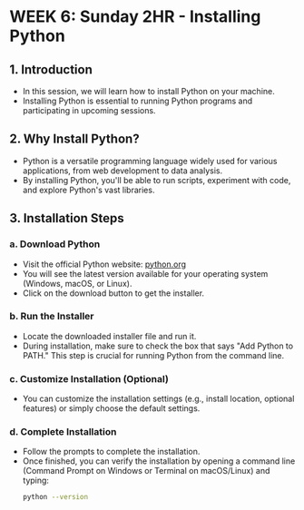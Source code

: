 # WEEK 6: Sunday 2HR - Installing Python

## 1. Introduction
- In this session, we will learn how to install Python on your machine.
- Installing Python is essential to running Python programs and participating in upcoming sessions.

## 2. Why Install Python?
- Python is a versatile programming language widely used for various applications, from web development to data analysis.
- By installing Python, you'll be able to run scripts, experiment with code, and explore Python's vast libraries.

## 3. Installation Steps
### a. Download Python
- Visit the official Python website: [python.org](https://www.python.org/downloads/)
- You will see the latest version available for your operating system (Windows, macOS, or Linux).
- Click on the download button to get the installer.

### b. Run the Installer
- Locate the downloaded installer file and run it.
- During installation, make sure to check the box that says "Add Python to PATH." This step is crucial for running Python from the command line.

### c. Customize Installation (Optional)
- You can customize the installation settings (e.g., install location, optional features) or simply choose the default settings.

### d. Complete Installation
- Follow the prompts to complete the installation.
- Once finished, you can verify the installation by opening a command line (Command Prompt on Windows or Terminal on macOS/Linux) and typing:
  ```bash
  python --version
